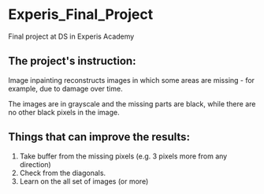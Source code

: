# Experis_Final_Project
Final project at DS in Experis Academy

## The project's instruction:
Image inpainting reconstructs images in which some areas are missing - for example, due to damage over time.

The images are in grayscale and the missing parts are black, while there are no other black pixels in the image.


## Things that can improve the results:
1. Take buffer from the missing pixels (e.g. 3 pixels more from any direction)
2. Check from the diagonals.
3. Learn on the all set of images (or more)
